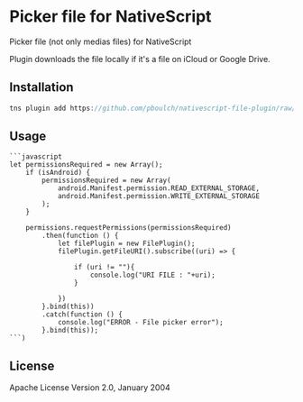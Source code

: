 # Picker file for NativeScript

Picker file (not only medias files) for NativeScript

Plugin downloads the file locally if it's a file on iCloud or Google Drive.

## Installation

```javascript
tns plugin add https://github.com/pboulch/nativescript-file-plugin/raw/master/publish/package/nativescript-file-plugin-1.1.0.tgz
```

## Usage 
	
	```javascript
    let permissionsRequired = new Array();
        if (isAndroid) {
            permissionsRequired = new Array(
                android.Manifest.permission.READ_EXTERNAL_STORAGE,
                android.Manifest.permission.WRITE_EXTERNAL_STORAGE
            );
        }

        permissions.requestPermissions(permissionsRequired)
            .then(function () {
                let filePlugin = new FilePlugin();
                filePlugin.getFileURI().subscribe((uri) => {
                    
                    if (uri != ""){
                        console.log("URI FILE : "+uri);
                    }
                        
                })
            }.bind(this))
            .catch(function () {
                console.log("ERROR - File picker error");
            }.bind(this));
    ```)

    
## License

Apache License Version 2.0, January 2004
